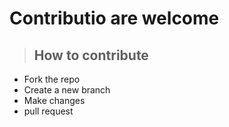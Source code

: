 # Contributio are welcome

> ## How to contribute
- Fork the repo
- Create a new branch
- Make changes
- pull request
